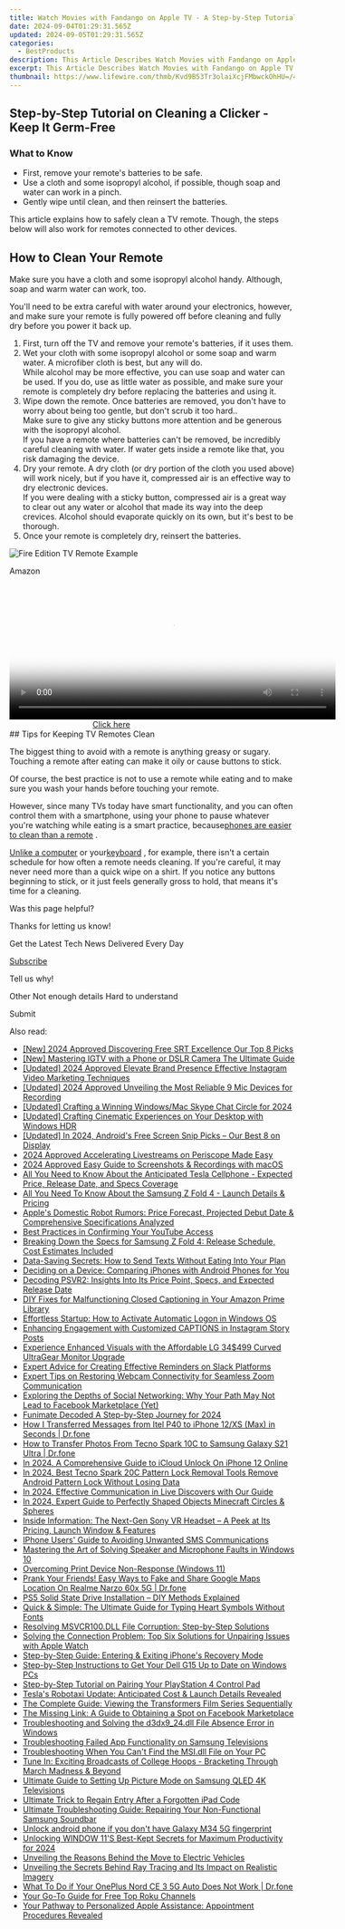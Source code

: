 ```yaml
---
title: Watch Movies with Fandango on Apple TV - A Step-by-Step Tutorial
date: 2024-09-04T01:29:31.565Z
updated: 2024-09-05T01:29:31.565Z
categories:
  - BestProducts
description: This Article Describes Watch Movies with Fandango on Apple TV - A Step-by-Step Tutorial
excerpt: This Article Describes Watch Movies with Fandango on Apple TV - A Step-by-Step Tutorial
thumbnail: https://www.lifewire.com/thmb/Kvd9B53Tr3olaiXcjFMbwckOhHU=/400x300/filters:no_upscale():max_bytes(150000):strip_icc():format(webp)/Apple_TV_4k_2-5b6d9b6046e0fb002509c796.jpg
---
```


## Step-by-Step Tutorial on Cleaning a Clicker - Keep It Germ-Free
### What to Know

* First, remove your remote's batteries to be safe.
* Use a cloth and some isopropyl alcohol, if possible, though soap and water can work in a pinch.
* Gently wipe until clean, and then reinsert the batteries.

 This article explains how to safely clean a TV remote. Though, the steps below will also work for remotes connected to other devices.

## How to Clean Your Remote

 Make sure you have a cloth and some isopropyl alcohol handy. Although, soap and warm water can work, too.

 You'll need to be extra careful with water around your electronics, however, and make sure your remote is fully powered off before cleaning and fully dry before you power it back up.

1. First, turn off the TV and remove your remote's batteries, if it uses them.
2. Wet your cloth with some isopropyl alcohol or some soap and warm water. A microfiber cloth is best, but any will do.  
 While alcohol may be more effective, you can use soap and water can be used. If you do, use as little water as possible, and make sure your remote is completely dry before replacing the batteries and using it.
3. Wipe down the remote. Once batteries are removed, you don't have to worry about being too gentle, but don't scrub it too hard..  
 Make sure to give any sticky buttons more attention and be generous with the isopropyl alcohol.  
 If you have a remote where batteries can't be removed, be incredibly careful cleaning with water. If water gets inside a remote like that, you risk damaging the device.
4. Dry your remote. A dry cloth (or dry portion of the cloth you used above) will work nicely, but if you have it, compressed air is an effective way to dry electronic devices.  
 If you were dealing with a sticky button, compressed air is a great way to clear out any water or alcohol that made its way into the deep crevices. Alcohol should evaporate quickly on its own, but it's best to be thorough.
5. Once your remote is completely dry, reinsert the batteries.

![Fire Edition TV Remote Example](https://www.lifewire.com/thmb/j_1VlEaUxj1pUKnYyeA5gkLraRI=/1500x0/filters:no_upscale():max_bytes(150000):strip_icc():format(webp)/insignia-fire-edition-tv-remote-xx-f5ac25aa0e54455381ea0895dfd4d5b1.jpg)

Amazon

<!-- affiliate ads begin -->
<span id="1982461">
					<video width="576" height="240" style="cursor:pointer"
           poster="//a.impactradius-go.com/display-clicktoplayimage/1982461.png"
           onclick="if(!this.playClicked){this.play();this.setAttribute('controls',true);this.playClicked=true;}">
	   <source src="//a.impactradius-go.com/display-ad/22993-1982461">
	   <img src="//a.impactradius-go.com/display-clicktoplayimage/1982461.png" style="border: none; height: 100%; width: 100%; object-fit: contain">
	</video>
	<div style="width:360px;text-align:center"><a href="javascript:window.open(decodeURIComponent('https%3A%2F%2Fhomestyler.sjv.io%2Fc%2F5597632%2F1982461%2F22993'), '_blank');void(0);">Click here</a></div>
</span>
<img height="0" width="0" src="https://imp.pxf.io/i/5597632/1982461/22993" style="position:absolute;visibility:hidden;" border="0" />
<!-- affiliate ads end -->
## Tips for Keeping TV Remotes Clean

 The biggest thing to avoid with a remote is anything greasy or sugary. Touching a remote after eating can make it oily or cause buttons to stick.

 Of course, the best practice is not to use a remote while eating and to make sure you wash your hands before touching your remote.

 However, since many TVs today have smart functionality, and you can often control them with a smartphone, using your phone to pause whatever you're watching while eating is a smart practice, because[phones are easier to clean than a remote](https://www.lifewire.com/how-to-clean-phone-screen-4688907) .

[Unlike a computer](https://www.lifewire.com/clean-your-pc-5074108) or your[keyboard](https://www.lifewire.com/how-to-clean-a-computer-keyboard-4842327) , for example, there isn't a certain schedule for how often a remote needs cleaning. If you're careful, it may never need more than a quick wipe on a shirt. If you notice any buttons beginning to stick, or it just feels generally gross to hold, that means it's time for a cleaning.

Was this page helpful?

Thanks for letting us know!

 Get the Latest Tech News Delivered Every Day

[Subscribe](https://www.lifewire.com/#)

Tell us why!

 Other  Not enough details  Hard to understand

 Submit

<ins class="adsbygoogle"
     style="display:block"
     data-ad-format="autorelaxed"
     data-ad-client="ca-pub-7571918770474297"
     data-ad-slot="1223367746"></ins>



<ins class="adsbygoogle"
     style="display:block"
     data-ad-client="ca-pub-7571918770474297"
     data-ad-slot="8358498916"
     data-ad-format="auto"
     data-full-width-responsive="true"></ins>

<span class="atpl-alsoreadstyle">Also read:</span>
<div><ul>
<li><a href="https://fox-direct.techidaily.com/new-2024-approved-discovering-free-srt-excellence-our-top-8-picks/"><u>[New] 2024 Approved  Discovering Free SRT Excellence  Our Top 8 Picks</u></a></li>
<li><a href="https://instagram-video-files.techidaily.com/new-mastering-igtv-with-a-phone-or-dslr-camera-the-ultimate-guide/"><u>[New] Mastering IGTV with a Phone or DSLR Camera  The Ultimate Guide</u></a></li>
<li><a href="https://instagram-videos.techidaily.com/updated-2024-approved-elevate-brand-presence-effective-instagram-video-marketing-techniques/"><u>[Updated] 2024 Approved  Elevate Brand Presence  Effective Instagram Video Marketing Techniques</u></a></li>
<li><a href="https://screen-mirroring-recording.techidaily.com/updated-2024-approved-unveiling-the-most-reliable-9-mic-devices-for-recording/"><u>[Updated] 2024 Approved  Unveiling the Most Reliable 9 Mic Devices for Recording</u></a></li>
<li><a href="https://on-screen-recording.techidaily.com/updated-crafting-a-winning-windowsmac-skype-chat-circle-for-2024/"><u>[Updated] Crafting a Winning Windows/Mac Skype Chat Circle for 2024</u></a></li>
<li><a href="https://fox-friendly.techidaily.com/updated-crafting-cinematic-experiences-on-your-desktop-with-windows-hdr/"><u>[Updated] Crafting Cinematic Experiences on Your Desktop with Windows HDR</u></a></li>
<li><a href="https://desktop-recording.techidaily.com/updated-in-2024-androids-free-screen-snip-picks-our-best-8-on-display/"><u>[Updated] In 2024, Android's Free Screen Snip Picks – Our Best 8 on Display</u></a></li>
<li><a href="https://extra-resources.techidaily.com/2024-approved-accelerating-livestreams-on-periscope-made-easy/"><u>2024 Approved  Accelerating Livestreams on Periscope Made Easy</u></a></li>
<li><a href="https://video-screen-grab.techidaily.com/2024-approved-easy-guide-to-screenshots-and-recordings-with-macos/"><u>2024 Approved  Easy Guide to Screenshots & Recordings with macOS</u></a></li>
<li><a href="https://tech-renaissance.techidaily.com/1722893082787-all-you-need-to-know-about-the-anticipated-tesla-cellphone-expected-price-release-date-and-specs-coverage/"><u>All You Need to Know About the Anticipated Tesla Cellphone - Expected Price, Release Date, and Specs Coverage</u></a></li>
<li><a href="https://tech-renaissance.techidaily.com/all-you-need-to-know-about-the-samsung-z-fold-4-launch-details-and-pricing/"><u>All You Need To Know About the Samsung Z Fold 4 - Launch Details & Pricing</u></a></li>
<li><a href="https://tech-renaissance.techidaily.com/apples-domestic-robot-rumors-price-forecast-projected-debut-date-and-comprehensive-specifications-analyzed/"><u>Apple's Domestic Robot Rumors: Price Forecast, Projected Debut Date & Comprehensive Specifications Analyzed</u></a></li>
<li><a href="https://youtube-clips.techidaily.com/best-practices-in-confirming-your-youtube-access/"><u>Best Practices in Confirming Your YouTube Access</u></a></li>
<li><a href="https://tech-renaissance.techidaily.com/breaking-down-the-specs-for-samsung-z-fold-4-release-schedule-cost-estimates-included/"><u>Breaking Down the Specs for Samsung Z Fold 4: Release Schedule, Cost Estimates Included</u></a></li>
<li><a href="https://tech-renaissance.techidaily.com/data-saving-secrets-how-to-send-texts-without-eating-into-your-plan/"><u>Data-Saving Secrets: How to Send Texts Without Eating Into Your Plan</u></a></li>
<li><a href="https://tech-renaissance.techidaily.com/deciding-on-a-device-comparing-iphones-with-android-phones-for-you/"><u>Deciding on a Device: Comparing iPhones with Android Phones for You</u></a></li>
<li><a href="https://tech-renaissance.techidaily.com/decoding-psvr2-insights-into-its-price-point-specs-and-expected-release-date/"><u>Decoding PSVR2: Insights Into Its Price Point, Specs, and Expected Release Date</u></a></li>
<li><a href="https://tech-renaissance.techidaily.com/diy-fixes-for-malfunctioning-closed-captioning-in-your-amazon-prime-library/"><u>DIY Fixes for Malfunctioning Closed Captioning in Your Amazon Prime Library</u></a></li>
<li><a href="https://technical-tips.techidaily.com/effortless-startup-how-to-activate-automatic-logon-in-windows-os/"><u>Effortless Startup: How to Activate Automatic Logon in Windows OS</u></a></li>
<li><a href="https://tech-renaissance.techidaily.com/enhancing-engagement-with-customized-captions-in-instagram-story-posts/"><u>Enhancing Engagement with Customized CAPTIONS in Instagram Story Posts</u></a></li>
<li><a href="https://hardware-tips.techidaily.com/1723862831977-experience-enhanced-visuals-with-the-affordable-lg-34499-curved-ultragear-monitor-upgrade/"><u>Experience Enhanced Visuals with the Affordable LG 34$499 Curved UltraGear Monitor Upgrade</u></a></li>
<li><a href="https://tech-renaissance.techidaily.com/expert-advice-for-creating-effective-reminders-on-slack-platforms/"><u>Expert Advice for Creating Effective Reminders on Slack Platforms</u></a></li>
<li><a href="https://tech-renaissance.techidaily.com/expert-tips-on-restoring-webcam-connectivity-for-seamless-zoom-communication/"><u>Expert Tips on Restoring Webcam Connectivity for Seamless Zoom Communication</u></a></li>
<li><a href="https://tech-renaissance.techidaily.com/exploring-the-depths-of-social-networking-why-your-path-may-not-lead-to-facebook-marketplace-yet/"><u>Exploring the Depths of Social Networking: Why Your Path May Not Lead to Facebook Marketplace (Yet)</u></a></li>
<li><a href="https://some-knowledge.techidaily.com/funimate-decoded-a-step-by-step-journey-for-2024/"><u>Funimate Decoded  A Step-by-Step Journey for 2024</u></a></li>
<li><a href="https://blog-min.techidaily.com/how-i-transferred-messages-from-itel-p40-to-iphone-12xs-max-in-seconds-drfone-by-drfone-transfer-from-android-transfer-from-android/"><u>How I Transferred Messages from Itel P40 to iPhone 12/XS (Max) in Seconds | Dr.fone</u></a></li>
<li><a href="https://android-transfer.techidaily.com/how-to-transfer-photos-from-tecno-spark-10c-to-samsung-galaxy-s21-ultra-drfone-by-drfone-transfer-from-android-transfer-from-android/"><u>How to Transfer Photos From Tecno Spark 10C to Samsung Galaxy S21 Ultra | Dr.fone</u></a></li>
<li><a href="https://activate-lock.techidaily.com/in-2024-a-comprehensive-guide-to-icloud-unlock-on-iphone-12-online-by-drfone-ios/"><u>In 2024, A Comprehensive Guide to iCloud Unlock On iPhone 12 Online</u></a></li>
<li><a href="https://unlock-android.techidaily.com/in-2024-best-tecno-spark-20c-pattern-lock-removal-tools-remove-android-pattern-lock-without-losing-data-by-drfone-android/"><u>In 2024, Best Tecno Spark 20C Pattern Lock Removal Tools Remove Android Pattern Lock Without Losing Data</u></a></li>
<li><a href="https://discord-videos.techidaily.com/in-2024-effective-communication-in-live-discovers-with-our-guide/"><u>In 2024, Effective Communication in Live Discovers with Our Guide</u></a></li>
<li><a href="https://screen-activity-recording.techidaily.com/in-2024-expert-guide-to-perfectly-shaped-objects-minecraft-circles-and-spheres/"><u>In 2024, Expert Guide to Perfectly Shaped Objects  Minecraft Circles & Spheres</u></a></li>
<li><a href="https://tech-renaissance.techidaily.com/inside-information-the-next-gen-sony-vr-headset-a-peek-at-its-pricing-launch-window-and-features/"><u>Inside Information: The Next-Gen Sony VR Headset – A Peek at Its Pricing, Launch Window & Features</u></a></li>
<li><a href="https://tech-renaissance.techidaily.com/iphone-users-guide-to-avoiding-unwanted-sms-communications/"><u>IPhone Users' Guide to Avoiding Unwanted SMS Communications</u></a></li>
<li><a href="https://sound-issues.techidaily.com/mastering-the-art-of-solving-speaker-and-microphone-faults-in-windows-10/"><u>Mastering the Art of Solving Speaker and Microphone Faults in Windows 10</u></a></li>
<li><a href="https://windows11.techidaily.com/overcoming-print-device-non-response-windows-11/"><u>Overcoming Print Device Non-Response (Windows 11)</u></a></li>
<li><a href="https://fake-location.techidaily.com/prank-your-friends-easy-ways-to-fake-and-share-google-maps-location-on-realme-narzo-60x-5g-drfone-by-drfone-virtual-android/"><u>Prank Your Friends! Easy Ways to Fake and Share Google Maps Location On Realme Narzo 60x 5G | Dr.fone</u></a></li>
<li><a href="https://tech-renaissance.techidaily.com/ps5-solid-state-drive-installation-diy-methods-explained/"><u>PS5 Solid State Drive Installation – DIY Methods Explained</u></a></li>
<li><a href="https://tech-renaissance.techidaily.com/quick-and-simple-the-ultimate-guide-for-typing-heart-symbols-without-fonts/"><u>Quick & Simple: The Ultimate Guide for Typing Heart Symbols Without Fonts</u></a></li>
<li><a href="https://tech-renaissance.techidaily.com/resolving-msvcr100dll-file-corruption-step-by-step-solutions/"><u>Resolving MSVCR100.DLL File Corruption: Step-by-Step Solutions</u></a></li>
<li><a href="https://tech-renaissance.techidaily.com/solving-the-connection-problem-top-six-solutions-for-unpairing-issues-with-apple-watch/"><u>Solving the Connection Problem: Top Six Solutions for Unpairing Issues with Apple Watch</u></a></li>
<li><a href="https://tech-renaissance.techidaily.com/1722895942380-step-by-step-guide-entering-and-exiting-iphones-recovery-mode/"><u>Step-by-Step Guide: Entering & Exiting iPhone's Recovery Mode</u></a></li>
<li><a href="https://hardware-updates.techidaily.com/step-by-step-instructions-to-get-your-dell-g15-up-to-date-on-windows-pcs/"><u>Step-by-Step Instructions to Get Your Dell G15 Up to Date on Windows PCs</u></a></li>
<li><a href="https://tech-renaissance.techidaily.com/step-by-step-tutorial-on-pairing-your-playstation-4-control-pad/"><u>Step-by-Step Tutorial on Pairing Your PlayStation 4 Control Pad</u></a></li>
<li><a href="https://tech-renaissance.techidaily.com/teslas-robotaxi-update-anticipated-cost-and-launch-details-revealed/"><u>Tesla's Robotaxi Update: Anticipated Cost & Launch Details Revealed</u></a></li>
<li><a href="https://tech-renaissance.techidaily.com/the-complete-guide-viewing-the-transformers-film-series-sequentially/"><u>The Complete Guide: Viewing the Transformers Film Series Sequentially</u></a></li>
<li><a href="https://tech-renaissance.techidaily.com/the-missing-link-a-guide-to-obtaining-a-spot-on-facebook-marketplace/"><u>The Missing Link: A Guide to Obtaining a Spot on Facebook Marketplace</u></a></li>
<li><a href="https://tech-renaissance.techidaily.com/troubleshooting-and-solving-the-d3dx924dll-file-absence-error-in-windows/"><u>Troubleshooting and Solving the d3dx9_24.dll File Absence Error in Windows</u></a></li>
<li><a href="https://tech-renaissance.techidaily.com/1722869439318-troubleshooting-failed-app-functionality-on-samsung-televisions/"><u>Troubleshooting Failed App Functionality on Samsung Televisions</u></a></li>
<li><a href="https://tech-renaissance.techidaily.com/troubleshooting-when-you-cant-find-the-msidll-file-on-your-pc/"><u>Troubleshooting When You Can't Find the MSI.dll File on Your PC</u></a></li>
<li><a href="https://tech-renaissance.techidaily.com/tune-in-exciting-broadcasts-of-college-hoops-bracketing-through-march-madness-and-beyond/"><u>Tune In: Exciting Broadcasts of College Hoops - Bracketing Through March Madness & Beyond</u></a></li>
<li><a href="https://tech-renaissance.techidaily.com/ultimate-guide-to-setting-up-picture-mode-on-samsung-qled-4k-televisions/"><u>Ultimate Guide to Setting Up Picture Mode on Samsung QLED 4K Televisions</u></a></li>
<li><a href="https://tech-renaissance.techidaily.com/ultimate-trick-to-regain-entry-after-a-forgotten-ipad-code/"><u>Ultimate Trick to Regain Entry After a Forgotten iPad Code</u></a></li>
<li><a href="https://tech-renaissance.techidaily.com/ultimate-troubleshooting-guide-repairing-your-non-functional-samsung-soundbar/"><u>Ultimate Troubleshooting Guide: Repairing Your Non-Functional Samsung Soundbar</u></a></li>
<li><a href="https://techidaily.com/unlock-android-phone-if-you-don-t-have-galaxy-m34-5g-fingerprint-by-drfone-android-unlock-android-unlock/"><u>Unlock android phone if you don't have Galaxy M34 5G fingerprint</u></a></li>
<li><a href="https://some-skills.techidaily.com/unlocking-window-11s-best-kept-secrets-for-maximum-productivity-for-2024/"><u>Unlocking WINDOW 11'S Best-Kept Secrets for Maximum Productivity for 2024</u></a></li>
<li><a href="https://tech-renaissance.techidaily.com/unveiling-the-reasons-behind-the-move-to-electric-vehicles/"><u>Unveiling the Reasons Behind the Move to Electric Vehicles</u></a></li>
<li><a href="https://tech-renaissance.techidaily.com/unveiling-the-secrets-behind-ray-tracing-and-its-impact-on-realistic-imagery/"><u>Unveiling the Secrets Behind Ray Tracing and Its Impact on Realistic Imagery</u></a></li>
<li><a href="https://howto.techidaily.com/what-to-do-if-your-oneplus-nord-ce-3-5g-auto-does-not-work-drfone-by-drfone-fix-android-problems-fix-android-problems/"><u>What To Do if Your OnePlus Nord CE 3 5G Auto Does Not Work | Dr.fone</u></a></li>
<li><a href="https://tech-renaissance.techidaily.com/your-go-to-guide-for-free-top-roku-channels/"><u>Your Go-To Guide for Free Top Roku Channels</u></a></li>
<li><a href="https://tech-renaissance.techidaily.com/your-pathway-to-personalized-apple-assistance-appointment-procedures-revealed/"><u>Your Pathway to Personalized Apple Assistance: Appointment Procedures Revealed</u></a></li>
</ul></div>
